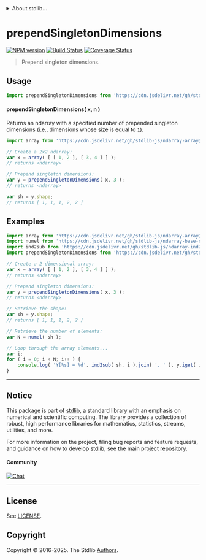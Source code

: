 <!--

@license Apache-2.0

Copyright (c) 2022 The Stdlib Authors.

Licensed under the Apache License, Version 2.0 (the "License");
you may not use this file except in compliance with the License.
You may obtain a copy of the License at

   http://www.apache.org/licenses/LICENSE-2.0

Unless required by applicable law or agreed to in writing, software
distributed under the License is distributed on an "AS IS" BASIS,
WITHOUT WARRANTIES OR CONDITIONS OF ANY KIND, either express or implied.
See the License for the specific language governing permissions and
limitations under the License.

-->


<details>
  <summary>
    About stdlib...
  </summary>
  <p>We believe in a future in which the web is a preferred environment for numerical computation. To help realize this future, we've built stdlib. stdlib is a standard library, with an emphasis on numerical and scientific computation, written in JavaScript (and C) for execution in browsers and in Node.js.</p>
  <p>The library is fully decomposable, being architected in such a way that you can swap out and mix and match APIs and functionality to cater to your exact preferences and use cases.</p>
  <p>When you use stdlib, you can be absolutely certain that you are using the most thorough, rigorous, well-written, studied, documented, tested, measured, and high-quality code out there.</p>
  <p>To join us in bringing numerical computing to the web, get started by checking us out on <a href="https://github.com/stdlib-js/stdlib">GitHub</a>, and please consider <a href="https://opencollective.com/stdlib">financially supporting stdlib</a>. We greatly appreciate your continued support!</p>
</details>

# prependSingletonDimensions

[![NPM version][npm-image]][npm-url] [![Build Status][test-image]][test-url] [![Coverage Status][coverage-image]][coverage-url] <!-- [![dependencies][dependencies-image]][dependencies-url] -->

> Prepend singleton dimensions.

<!-- Section to include introductory text. Make sure to keep an empty line after the intro `section` element and another before the `/section` close. -->

<section class="intro">

</section>

<!-- /.intro -->

<!-- Package usage documentation. -->



<section class="usage">

## Usage

<!-- eslint-disable id-length -->

```javascript
import prependSingletonDimensions from 'https://cdn.jsdelivr.net/gh/stdlib-js/ndarray-base-prepend-singleton-dimensions@deno/mod.js';
```

#### prependSingletonDimensions( x, n )

Returns an ndarray with a specified number of prepended singleton dimensions (i.e., dimensions whose size is equal to `1`).

<!-- eslint-disable id-length -->

```javascript
import array from 'https://cdn.jsdelivr.net/gh/stdlib-js/ndarray-array@deno/mod.js';

// Create a 2x2 ndarray:
var x = array( [ [ 1, 2 ], [ 3, 4 ] ] );
// returns <ndarray>

// Prepend singleton dimensions:
var y = prependSingletonDimensions( x, 3 );
// returns <ndarray>

var sh = y.shape;
// returns [ 1, 1, 1, 2, 2 ]
```

</section>

<!-- /.usage -->

<!-- Package usage notes. Make sure to keep an empty line after the `section` element and another before the `/section` close. -->

<section class="notes">

</section>

<!-- /.notes -->

<!-- Package usage examples. -->

<section class="examples">

## Examples

<!-- eslint-disable id-length -->

<!-- eslint no-undef: "error" -->

```javascript
import array from 'https://cdn.jsdelivr.net/gh/stdlib-js/ndarray-array@deno/mod.js';
import numel from 'https://cdn.jsdelivr.net/gh/stdlib-js/ndarray-base-numel@deno/mod.js';
import ind2sub from 'https://cdn.jsdelivr.net/gh/stdlib-js/ndarray-ind2sub@deno/mod.js';
import prependSingletonDimensions from 'https://cdn.jsdelivr.net/gh/stdlib-js/ndarray-base-prepend-singleton-dimensions@deno/mod.js';

// Create a 2-dimensional array:
var x = array( [ [ 1, 2 ], [ 3, 4 ] ] );
// returns <ndarray>

// Prepend singleton dimensions:
var y = prependSingletonDimensions( x, 3 );
// returns <ndarray>

// Retrieve the shape:
var sh = y.shape;
// returns [ 1, 1, 1, 2, 2 ]

// Retrieve the number of elements:
var N = numel( sh );

// Loop through the array elements...
var i;
for ( i = 0; i < N; i++ ) {
    console.log( 'Y[%s] = %d', ind2sub( sh, i ).join( ', ' ), y.iget( i ) );
}
```

</section>

<!-- /.examples -->

<!-- Section to include cited references. If references are included, add a horizontal rule *before* the section. Make sure to keep an empty line after the `section` element and another before the `/section` close. -->

<section class="references">

</section>

<!-- /.references -->

<!-- Section for related `stdlib` packages. Do not manually edit this section, as it is automatically populated. -->

<section class="related">

</section>

<!-- /.related -->

<!-- Section for all links. Make sure to keep an empty line after the `section` element and another before the `/section` close. -->


<section class="main-repo" >

* * *

## Notice

This package is part of [stdlib][stdlib], a standard library with an emphasis on numerical and scientific computing. The library provides a collection of robust, high performance libraries for mathematics, statistics, streams, utilities, and more.

For more information on the project, filing bug reports and feature requests, and guidance on how to develop [stdlib][stdlib], see the main project [repository][stdlib].

#### Community

[![Chat][chat-image]][chat-url]

---

## License

See [LICENSE][stdlib-license].


## Copyright

Copyright &copy; 2016-2025. The Stdlib [Authors][stdlib-authors].

</section>

<!-- /.stdlib -->

<!-- Section for all links. Make sure to keep an empty line after the `section` element and another before the `/section` close. -->

<section class="links">

[npm-image]: http://img.shields.io/npm/v/@stdlib/ndarray-base-prepend-singleton-dimensions.svg
[npm-url]: https://npmjs.org/package/@stdlib/ndarray-base-prepend-singleton-dimensions

[test-image]: https://github.com/stdlib-js/ndarray-base-prepend-singleton-dimensions/actions/workflows/test.yml/badge.svg?branch=main
[test-url]: https://github.com/stdlib-js/ndarray-base-prepend-singleton-dimensions/actions/workflows/test.yml?query=branch:main

[coverage-image]: https://img.shields.io/codecov/c/github/stdlib-js/ndarray-base-prepend-singleton-dimensions/main.svg
[coverage-url]: https://codecov.io/github/stdlib-js/ndarray-base-prepend-singleton-dimensions?branch=main

<!--

[dependencies-image]: https://img.shields.io/david/stdlib-js/ndarray-base-prepend-singleton-dimensions.svg
[dependencies-url]: https://david-dm.org/stdlib-js/ndarray-base-prepend-singleton-dimensions/main

-->

[chat-image]: https://img.shields.io/gitter/room/stdlib-js/stdlib.svg
[chat-url]: https://app.gitter.im/#/room/#stdlib-js_stdlib:gitter.im

[stdlib]: https://github.com/stdlib-js/stdlib

[stdlib-authors]: https://github.com/stdlib-js/stdlib/graphs/contributors

[umd]: https://github.com/umdjs/umd
[es-module]: https://developer.mozilla.org/en-US/docs/Web/JavaScript/Guide/Modules

[deno-url]: https://github.com/stdlib-js/ndarray-base-prepend-singleton-dimensions/tree/deno
[deno-readme]: https://github.com/stdlib-js/ndarray-base-prepend-singleton-dimensions/blob/deno/README.md
[umd-url]: https://github.com/stdlib-js/ndarray-base-prepend-singleton-dimensions/tree/umd
[umd-readme]: https://github.com/stdlib-js/ndarray-base-prepend-singleton-dimensions/blob/umd/README.md
[esm-url]: https://github.com/stdlib-js/ndarray-base-prepend-singleton-dimensions/tree/esm
[esm-readme]: https://github.com/stdlib-js/ndarray-base-prepend-singleton-dimensions/blob/esm/README.md
[branches-url]: https://github.com/stdlib-js/ndarray-base-prepend-singleton-dimensions/blob/main/branches.md

[stdlib-license]: https://raw.githubusercontent.com/stdlib-js/ndarray-base-prepend-singleton-dimensions/main/LICENSE

</section>

<!-- /.links -->
